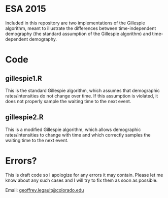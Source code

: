 # ESA 2015

Included in this repository are two implementations of the Gillespie algorithm, meant to illustrate the differences between time-independent demography (the standard assumption of the Gillespie algorithm) and time-dependent demography.

# Code

## gillespie1.R

This is the standard Gillespie algorithm, which assumes that demographic rates/intensities do not change over time. If this assumption is violated, it does not properly sample the waiting time to the next event.

## gillespie2.R

This is a modified Gillespie algorithm, which allows demographic rates/intensities to change with time and which correctly samples the waiting time to the next event.

# Errors?

This is draft code so I apologize for any errors it may contain. Please let me know about any such cases and I will try to fix them as soon as possible.

Email: geoffrey.legault@colorado.edu
